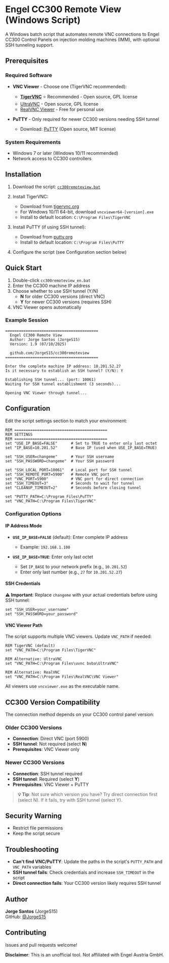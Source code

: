 # Engel CC300 Remote View (Windows Script)

A Windows batch script that automates remote VNC connections to Engel CC300 Control Panels on injection molding machines (IMM), with optional SSH tunneling support.

## Prerequisites

### Required Software

- **VNC Viewer** - Choose one (TigerVNC recommended):
  - **[TigerVNC](https://sourceforge.net/projects/tigervnc/)** ⭐ Recommended - Open source, GPL license
  - [UltraVNC](https://uvnc.com/downloads/ultravnc.html) - Open source, GPL license
  - [RealVNC Viewer](https://www.realvnc.com/en/connect/download/viewer/) - Free for personal use
  
- **PuTTY** - Only required for newer CC300 versions needing SSH tunnel
  - Download: [PuTTY](https://www.chiark.greenend.org.uk/~sgtatham/putty/latest.html) (Open source, MIT license)

### System Requirements

- Windows 7 or later (Windows 10/11 recommended)
- Network access to CC300 controllers

## Installation

1. Download the script:
   [`cc300remoteview.bat`](cc300remoteview.bat)

2. Install TigerVNC:
   - Download from [tigervnc.org](https://sourceforge.net/projects/tigervnc/)
   - For Windows 10/11 64-bit, download `vncviewer64-[version].exe`
   - Install to default location: `C:\Program Files\TigerVNC`

3. Install PuTTY (if using SSH tunnel):
   - Download from [putty.org](https://www.chiark.greenend.org.uk/~sgtatham/putty/latest.html)
   - Install to default location: `C:\Program Files\PuTTY`

4. Configure the script (see Configuration section below)

## Quick Start

1. Double-click `cc300remoteview_en.bat`
2. Enter the CC300 machine IP address
3. Choose whether to use SSH tunnel (Y/N)
   - **N** for older CC300 versions (direct VNC)
   - **Y** for newer CC300 versions (requires SSH)
4. VNC Viewer opens automatically

### Example Session

```
=========================================
  Engel CC300 Remote View
  Author: Jorge Santos (JorgeS15)
  Version: 1.9 (07/10/2025)

  github.com/JorgeS15/cc300remoteview
=========================================

Enter the complete machine IP address: 10.201.52.27
Is it necessary to establish an SSH tunnel? (Y/N): Y

Establishing SSH tunnel... (port: 10061)
Waiting for SSH tunnel establishment (3 seconds)...

Opening VNC Viewer through tunnel...
```

## Configuration

Edit the script settings section to match your environment:

```batch
REM =========================================
REM SETTINGS
REM =========================================
set "USE_IP_BASE=FALSE"      # Set to TRUE to enter only last octet
set "IP_BASE=10.201.52"      # Base IP (used when USE_IP_BASE=TRUE)

set "SSH_USER=changeme"      # Your SSH username
set "SSH_PASSWORD=changeme"  # Your SSH password

set "SSH_LOCAL_PORT=10061"   # Local port for SSH tunnel
set "SSH_REMOTE_PORT=5900"   # Remote VNC port
set "VNC_PORT=5900"          # VNC port for direct connection
set "SSH_TIMEOUT=3"          # Seconds to wait for tunnel
set "CLEANUP_TIMEOUT=2"      # Seconds before closing tunnel

set "PUTTY_PATH=C:\Program Files\PuTTY"
set "VNC_PATH=C:\Program Files\TigerVNC"
```

### Configuration Options

#### IP Address Mode

- **`USE_IP_BASE=FALSE`** (default): Enter complete IP address
  - Example: `192.168.1.100`
  
- **`USE_IP_BASE=TRUE`**: Enter only last octet
  - Set `IP_BASE` to your network prefix (e.g., `10.201.52`)
  - Enter only last number (e.g., `27` for `10.201.52.27`)

#### SSH Credentials

⚠️ **Important**: Replace `changeme` with your actual credentials before using SSH tunnel:

```batch
set "SSH_USER=your_username"
set "SSH_PASSWORD=your_password"
```

#### VNC Viewer Path

The script supports multiple VNC viewers. Update `VNC_PATH` if needed:

```batch
REM TigerVNC (default)
set "VNC_PATH=C:\Program Files\TigerVNC"

REM Alternative: UltraVNC
set "VNC_PATH=C:\Program Files\uvnc bvba\UltraVNC"

REM Alternative: RealVNC
set "VNC_PATH=C:\Program Files\RealVNC\VNC Viewer"
```

All viewers use `vncviewer.exe` as the executable name.

## CC300 Version Compatibility

The connection method depends on your CC300 control panel version:

### Older CC300 Versions
- **Connection**: Direct VNC (port 5900)
- **SSH tunnel**: Not required (select **N**)
- **Prerequisites**: VNC Viewer only

### Newer CC300 Versions  
- **Connection**: SSH tunnel required
- **SSH tunnel**: Required (select **Y**)
- **Prerequisites**: VNC Viewer + PuTTY

> **💡 Tip**: Not sure which version you have? Try direct connection first (select N). If it fails, try with SSH tunnel (select Y).


## Security Warning

- Restrict file permissions
- Keep the script secure

## Troubleshooting

- **Can't find VNC/PuTTY**: Update the paths in the script's `PUTTY_PATH` and `VNC_PATH` variables
- **SSH tunnel fails**: Check credentials and increase `SSH_TIMEOUT` in the script
- **Direct connection fails**: Your CC300 version likely requires SSH tunnel

## Author

**Jorge Santos** (JorgeS15)  
GitHub: [@JorgeS15](https://github.com/JorgeS15)

## Contributing

Issues and pull requests welcome!

**Disclaimer**: This is an unofficial tool. Not affiliated with Engel Austria GmbH.
